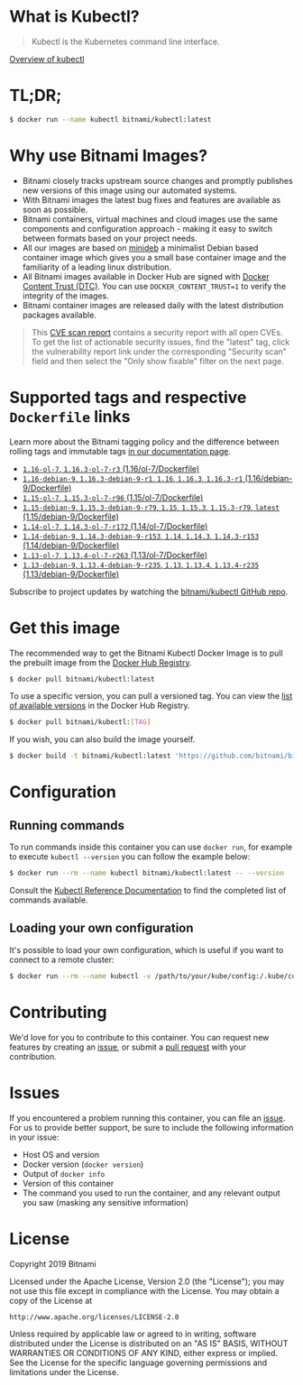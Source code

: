 
# What is Kubectl?

> Kubectl is the Kubernetes command line interface.

[Overview of kubectl](https://kubernetes.io/docs/reference/kubectl/overview/)

# TL;DR;

```bash
$ docker run --name kubectl bitnami/kubectl:latest
```

# Why use Bitnami Images?

* Bitnami closely tracks upstream source changes and promptly publishes new versions of this image using our automated systems.
* With Bitnami images the latest bug fixes and features are available as soon as possible.
* Bitnami containers, virtual machines and cloud images use the same components and configuration approach - making it easy to switch between formats based on your project needs.
* All our images are based on [minideb](https://github.com/bitnami/minideb) a minimalist Debian based container image which gives you a small base container image and the familiarity of a leading linux distribution.
* All Bitnami images available in Docker Hub are signed with [Docker Content Trust (DTC)](https://docs.docker.com/engine/security/trust/content_trust/). You can use `DOCKER_CONTENT_TRUST=1` to verify the integrity of the images.
* Bitnami container images are released daily with the latest distribution packages available.


> This [CVE scan report](https://quay.io/repository/bitnami/kubectl?tab=tags) contains a security report with all open CVEs. To get the list of actionable security issues, find the "latest" tag, click the vulnerability report link under the corresponding "Security scan" field and then select the "Only show fixable" filter on the next page.

# Supported tags and respective `Dockerfile` links

Learn more about the Bitnami tagging policy and the difference between rolling tags and immutable tags [in our documentation page](https://docs.bitnami.com/containers/how-to/understand-rolling-tags-containers/).


* [`1.16-ol-7`, `1.16.3-ol-7-r3` (1.16/ol-7/Dockerfile)](https://github.com/bitnami/bitnami-docker-kubectl/blob/1.16.3-ol-7-r3/1.16/ol-7/Dockerfile)
* [`1.16-debian-9`, `1.16.3-debian-9-r1`, `1.16`, `1.16.3`, `1.16.3-r1` (1.16/debian-9/Dockerfile)](https://github.com/bitnami/bitnami-docker-kubectl/blob/1.16.3-debian-9-r1/1.16/debian-9/Dockerfile)
* [`1.15-ol-7`, `1.15.3-ol-7-r96` (1.15/ol-7/Dockerfile)](https://github.com/bitnami/bitnami-docker-kubectl/blob/1.15.3-ol-7-r96/1.15/ol-7/Dockerfile)
* [`1.15-debian-9`, `1.15.3-debian-9-r79`, `1.15`, `1.15.3`, `1.15.3-r79`, `latest` (1.15/debian-9/Dockerfile)](https://github.com/bitnami/bitnami-docker-kubectl/blob/1.15.3-debian-9-r79/1.15/debian-9/Dockerfile)
* [`1.14-ol-7`, `1.14.3-ol-7-r172` (1.14/ol-7/Dockerfile)](https://github.com/bitnami/bitnami-docker-kubectl/blob/1.14.3-ol-7-r172/1.14/ol-7/Dockerfile)
* [`1.14-debian-9`, `1.14.3-debian-9-r153`, `1.14`, `1.14.3`, `1.14.3-r153` (1.14/debian-9/Dockerfile)](https://github.com/bitnami/bitnami-docker-kubectl/blob/1.14.3-debian-9-r153/1.14/debian-9/Dockerfile)
* [`1.13-ol-7`, `1.13.4-ol-7-r263` (1.13/ol-7/Dockerfile)](https://github.com/bitnami/bitnami-docker-kubectl/blob/1.13.4-ol-7-r263/1.13/ol-7/Dockerfile)
* [`1.13-debian-9`, `1.13.4-debian-9-r235`, `1.13`, `1.13.4`, `1.13.4-r235` (1.13/debian-9/Dockerfile)](https://github.com/bitnami/bitnami-docker-kubectl/blob/1.13.4-debian-9-r235/1.13/debian-9/Dockerfile)

Subscribe to project updates by watching the [bitnami/kubectl GitHub repo](https://github.com/bitnami/bitnami-docker-kubectl).

# Get this image

The recommended way to get the Bitnami Kubectl Docker Image is to pull the prebuilt image from the [Docker Hub Registry](https://hub.docker.com/r/bitnami/kubectl).

```bash
$ docker pull bitnami/kubectl:latest
```

To use a specific version, you can pull a versioned tag. You can view the [list of available versions](https://hub.docker.com/r/bitnami/kubectl/tags/) in the Docker Hub Registry.

```bash
$ docker pull bitnami/kubectl:[TAG]
```

If you wish, you can also build the image yourself.

```bash
$ docker build -t bitnami/kubectl:latest 'https://github.com/bitnami/bitnami-docker-kubectl.git#master:1.15/debian-9'
```

# Configuration

## Running commands

To run commands inside this container you can use `docker run`, for example to execute `kubectl --version` you can follow the example below:

```bash
$ docker run --rm --name kubectl bitnami/kubectl:latest -- --version
```

Consult the [Kubectl Reference Documentation](https://kubernetes.io/docs/reference/generated/kubectl/kubectl-commands) to find the completed list of commands available.

## Loading your own configuration

It's possible to load your own configuration, which is useful if you want to connect to a remote cluster:

```bash
$ docker run --rm --name kubectl -v /path/to/your/kube/config:/.kube/config bitnami/kubectl:latest
```

# Contributing

We'd love for you to contribute to this container. You can request new features by creating an [issue](https://github.com/bitnami/bitnami-docker-kubectl/issues), or submit a [pull request](https://github.com/bitnami/bitnami-docker-kubectl/pulls) with your contribution.

# Issues

If you encountered a problem running this container, you can file an [issue](https://github.com/bitnami/bitnami-docker-kubectl/issues). For us to provide better support, be sure to include the following information in your issue:

- Host OS and version
- Docker version (`docker version`)
- Output of `docker info`
- Version of this container
- The command you used to run the container, and any relevant output you saw (masking any sensitive information)

# License

Copyright 2019 Bitnami

Licensed under the Apache License, Version 2.0 (the "License");
you may not use this file except in compliance with the License.
You may obtain a copy of the License at

    http://www.apache.org/licenses/LICENSE-2.0

Unless required by applicable law or agreed to in writing, software
distributed under the License is distributed on an "AS IS" BASIS,
WITHOUT WARRANTIES OR CONDITIONS OF ANY KIND, either express or implied.
See the License for the specific language governing permissions and
limitations under the License.
